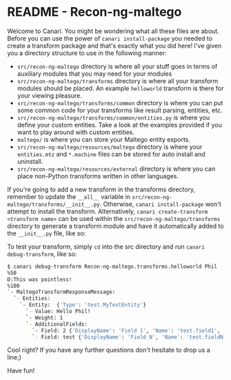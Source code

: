 # README - Recon-ng-maltego

Welcome to Canari. You might be wondering what all these files are about. Before you can use the power of
`canari install-package` you needed to create a transform package and that's exactly what you did here! I've given you a
directory structure to use in the following manner:

* `src/recon-ng-maltego` directory is where all your stuff goes in terms of auxiliary modules that you may need for your
  modules
* `src/recon-ng-maltego/transforms` directory is where all your transform modules should be placed. An example
  `helloworld` transform is there for your viewing pleasure.
* `src/recon-ng-maltego/transforms/common` directory is where you can put some common code for your transforms like result
  parsing, entities, etc.
* `src/recon-ng-maltego/transforms/common/entities.py` is where you define your custom entities. Take a look at the
  examples provided if you want to play around with custom entities.
* `maltego/` is where you can store your Maltego entity exports.
* `src/recon-ng-maltego/resources/maltego` directory is where your `entities.mtz` and `*.machine` files can be stored for auto
  install and uninstall.
* `src/recon-ng-maltego/resources/external` directory is where you can place non-Python transforms written in other languages.

If you're going to add a new transform in the transforms directory, remember to update the `__all__` variable in
`src/recon-ng-maltego/transforms/__init__.py`. Otherwise, `canari install-package` won't attempt to install the transform.
Alternatively, `canari create-transform <transform name>` can be used within the `src/recon-ng-maltego/transforms` directory
to generate a transform module and have it automatically added to the `__init__.py` file, like so:

To test your transform, simply `cd` into the src directory and run `canari debug-transform`, like so:

```bash
$ canari debug-transform Recon-ng-maltego.transforms.helloworld Phil
%50
D:This was pointless!
%100
`- MaltegoTransformResponseMessage:
  `- Entities:
    `- Entity:  {'Type': 'test.MyTestEntity'}
      `- Value: Hello Phil!
      `- Weight: 1
      `- AdditionalFields:
        `- Field: 2 {'DisplayName': 'Field 1', 'Name': 'test.field1', 'MatchingRule': 'strict'}
        `- Field: test {'DisplayName': 'Field N', 'Name': 'test.fieldN', 'MatchingRule': 'strict'}
```

Cool right? If you have any further questions don't hesitate to drop us a line;)

Have fun!
